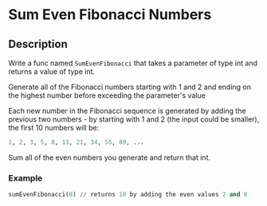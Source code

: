 # Sum Even Fibonacci Numbers

## Description

Write a func named `SumEvenFibonacci` that takes a parameter of type int and returns a value of type int.

Generate all of the Fibonacci numbers starting with 1 and 2 and ending on the highest number before exceeding the parameter's value

Each new number in the Fibonacci sequence is generated by adding the previous two numbers - by starting with 1 and 2 (the input could be smaller), the first 10 numbers will be:

```python
1, 2, 3, 5, 8, 13, 21, 34, 55, 89, ...
```

Sum all of the even numbers you generate and return that int.

### Example

```python
sumEvenFibonacci(8) // returns 10 by adding the even values 2 and 8
```
